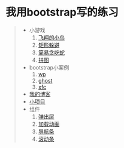 # 我用bootstrap写的练习

> + 小游戏
>   1. [飞翔的小鸟](http://www.hsianglee.top/fly/)<br />
>   2. [矩形躲避](http://www.hsianglee.top/line/)<br />
>   3. [简易贪吃蛇](http://www.hsianglee.top/snake/)<br />
>   4. [拼图](http://www.hsianglee.top/puzzle/)<br />
> + bootstrap小案例
>   1. [wp](http://www.hsianglee.top/bootstrap/wp/)
>   2. [ghost](http://www.hsianglee.top/bootstrap/ghost/)
>   3. [xfc](http://www.hsianglee.top/bootstrap/xfc/)
> + [我的博客](http://www.cnblogs.com/hsianglee/)<br />
> + [小项目](http://www.hsianglee.top/fgm/)<br />
> + 组件
>   1. [弹出层](http://www.hsianglee.top/component/alert.html)<br />
>   2. [加载动画](http://www.hsianglee.top/component/load.html)<br />
>   3. [导航条](http://www.hsianglee.top/component/nav.html)<br />
>   4. [滚动条](http://www.hsianglee.top/component/scroll.html)<br />
